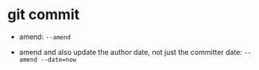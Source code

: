 # git commit

- amend:
`--amend`

- amend and also update the author date, not just the committer date:
`--amend --date=now`
